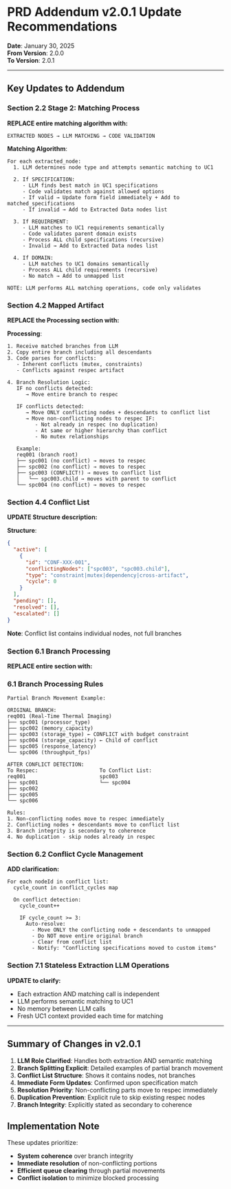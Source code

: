# PRD Addendum v2.0.1 Update Recommendations
**Date**: January 30, 2025  
**From Version**: 2.0.0  
**To Version**: 2.0.1

---

## Key Updates to Addendum

### Section 2.2 Stage 2: Matching Process
**REPLACE entire matching algorithm with:**

```
EXTRACTED NODES → LLM MATCHING → CODE VALIDATION
```

**Matching Algorithm**:
```
For each extracted_node:
  1. LLM determines node type and attempts semantic matching to UC1
  
  2. If SPECIFICATION:
     - LLM finds best match in UC1 specifications
     - Code validates match against allowed options
     - If valid → Update form field immediately + Add to matched_specifications
     - If invalid → Add to Extracted Data nodes list
  
  3. If REQUIREMENT:
     - LLM matches to UC1 requirements semantically
     - Code validates parent domain exists
     - Process ALL child specifications (recursive)
     - Invalid → Add to Extracted Data nodes list
  
  4. If DOMAIN:
     - LLM matches to UC1 domains semantically
     - Process ALL child requirements (recursive)
     - No match → Add to unmapped list

NOTE: LLM performs ALL matching operations, code only validates
```

### Section 4.2 Mapped Artifact
**REPLACE the Processing section with:**

**Processing**:
```
1. Receive matched branches from LLM
2. Copy entire branch including all descendants
3. Code parses for conflicts:
   - Inherent conflicts (mutex, constraints)
   - Conflicts against respec artifact
   
4. Branch Resolution Logic:
   IF no conflicts detected:
      → Move entire branch to respec
   
   IF conflicts detected:
      → Move ONLY conflicting nodes + descendants to conflict list
      → Move non-conflicting nodes to respec IF:
         - Not already in respec (no duplication)
         - At same or higher hierarchy than conflict
         - No mutex relationships
   
   Example:
   req001 (branch root)
   ├── spc001 (no conflict) → moves to respec
   ├── spc002 (no conflict) → moves to respec
   ├── spc003 (CONFLICT!) → moves to conflict list
   │   └── spc003.child → moves with parent to conflict
   └── spc004 (no conflict) → moves to respec
```

### Section 4.4 Conflict List
**UPDATE Structure description:**

**Structure**:
```json
{
  "active": [
    {
      "id": "CONF-XXX-001",
      "conflictingNodes": ["spc003", "spc003.child"],
      "type": "constraint|mutex|dependency|cross-artifact",
      "cycle": 0
    }
  ],
  "pending": [],
  "resolved": [],
  "escalated": []
}
```

**Note**: Conflict list contains individual nodes, not full branches

### Section 6.1 Branch Processing
**REPLACE entire section with:**

### 6.1 Branch Processing Rules

```
Partial Branch Movement Example:

ORIGINAL BRANCH:
req001 (Real-Time Thermal Imaging)
├── spc001 (processor_type) 
├── spc002 (memory_capacity)
├── spc003 (storage_type) ← CONFLICT with budget constraint
├── spc004 (storage_capacity) ← Child of conflict
├── spc005 (response_latency)
└── spc006 (throughput_fps)

AFTER CONFLICT DETECTION:
To Respec:                    To Conflict List:
req001                        spc003
├── spc001                    └── spc004
├── spc002                    
├── spc005
└── spc006

Rules:
1. Non-conflicting nodes move to respec immediately
2. Conflicting nodes + descendants move to conflict list
3. Branch integrity is secondary to coherence
4. No duplication - skip nodes already in respec
```

### Section 6.2 Conflict Cycle Management
**ADD clarification:**

```
For each nodeId in conflict list:
  cycle_count in conflict_cycles map
  
  On conflict detection:
    cycle_count++
    
    IF cycle_count >= 3:
      Auto-resolve:
        - Move ONLY the conflicting node + descendants to unmapped
        - Do NOT move entire original branch
        - Clear from conflict list
        - Notify: "Conflicting specifications moved to custom items"
```

### Section 7.1 Stateless Extraction LLM Operations
**UPDATE to clarify:**

- Each extraction AND matching call is independent
- LLM performs semantic matching to UC1
- No memory between LLM calls
- Fresh UC1 context provided each time for matching

---

## Summary of Changes in v2.0.1

1. **LLM Role Clarified**: Handles both extraction AND semantic matching
2. **Branch Splitting Explicit**: Detailed examples of partial branch movement
3. **Conflict List Structure**: Shows it contains nodes, not branches
4. **Immediate Form Updates**: Confirmed upon specification match
5. **Resolution Priority**: Non-conflicting parts move to respec immediately
6. **Duplication Prevention**: Explicit rule to skip existing respec nodes
7. **Branch Integrity**: Explicitly stated as secondary to coherence

## Implementation Note

These updates prioritize:
- **System coherence** over branch integrity
- **Immediate resolution** of non-conflicting portions
- **Efficient queue clearing** through partial movements
- **Conflict isolation** to minimize blocked processing